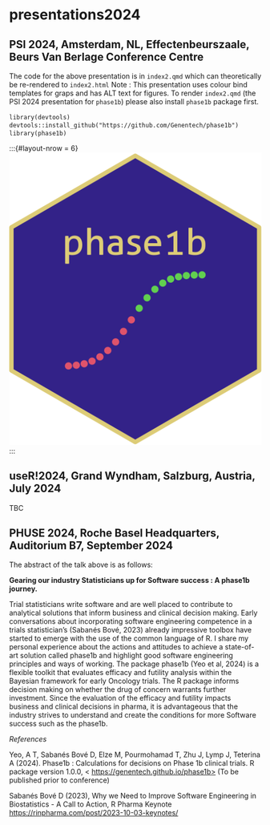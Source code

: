 # presentations2024

## PSI 2024, Amsterdam, NL, Effectenbeurszaale, Beurs Van Berlage Conference Centre

The code for the above presentation is in `index2.qmd` which can theoretically be re-rendered to `index2.html`
Note : This presentation uses colour bind templates for graps and has ALT text for figures. 
To render `index2.qmd` (the PSI 2024 presentation for `phase1b`) please also install `phase1b` package first.

```{r}
library(devtools)
devtools::install_github("https://github.com/Genentech/phase1b")
library(phase1b)
```
:::{#layout-nrow = 6}
![phase1b HEX sticker](images/hex3.png)
:::

## useR!2024, Grand Wyndham, Salzburg, Austria, July 2024

TBC

## PHUSE 2024, Roche Basel Headquarters, Auditorium B7, September 2024

The abstract of the talk above is as follows:

**Gearing our industry Statisticians up for Software success : A phase1b journey.**

Trial statisticians write software and are well placed to contribute to analytical solutions that inform business and clinical decision making. Early conversations about incorporating software engineering competence in a trials statistician’s (Sabanés Bové, 2023) already impressive toolbox have started to emerge with the use of the common language of R. I share my personal experience about the actions and attitudes to achieve a state-of-art solution called phase1b and highlight good software engineering principles and ways of working. The package phase1b (Yeo et al, 2024)  is a flexible toolkit that evaluates efficacy and futility analysis within the Bayesian framework for early Oncology trials. The R package informs decision making on whether the drug of concern warrants further investment. Since the evaluation of the efficacy and futility impacts business and clinical decisions in pharma, it is advantageous that the industry strives to understand and create the conditions for more Software success such as the phase1b.		
				 	 	 		
_References_

Yeo, A T, Sabanés Bové D, Elze M, Pourmohamad T, Zhu J, Lymp J, Teterina A (2024).
Phase1b : Calculations for decisions on Phase 1b clinical trials. R package
version 1.0.0, < https://genentech.github.io/phase1b>
(To be published prior to conference)

Sabanés Bové D (2023), Why we Need to Improve Software Engineering in Biostatistics - A Call to Action, 
R Pharma Keynote <https://rinpharma.com/post/2023-10-03-keynotes/>
